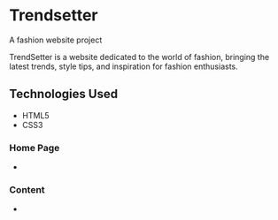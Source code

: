 # Trendsetter

A fashion website project

TrendSetter is a website dedicated to the world of fashion, bringing the latest trends, style tips, and inspiration
for fashion enthusiasts.

## Technologies Used

- HTML5
- CSS3

### Home Page

-

### Content

-
